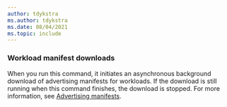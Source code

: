 ```yaml
---
author: tdykstra
ms.author: tdykstra
ms.date: 08/04/2021
ms.topic: include
---
```

### Workload manifest downloads

When you run this command, it initiates an asynchronous background download of advertising manifests for workloads. If the download is still running when this command finishes, the download is stopped. For more information, see [Advertising manifests](../docs/core/tools/dotnet-workload-install.md#advertising-manifests).
